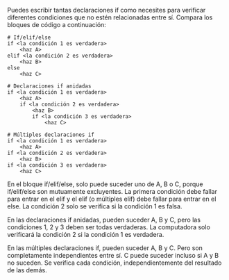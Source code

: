 Puedes escribir tantas declaraciones if como necesites para verificar diferentes condiciones que no estén relacionadas entre sí.
Compara los bloques de código a continuación:
```
# If/elif/else
if <la condición 1 es verdadera>
    <haz A>
elif <la condición 2 es verdadera>
    <haz B>
else
    <haz C>
```
```
# Declaraciones if anidadas
if <la condición 1 es verdadera>
    <haz A>
    if <la condición 2 es verdadera>
        <haz B>
        if <la condición 3 es verdadera>
            <haz C>
```

```
# Múltiples declaraciones if
if <la condición 1 es verdadera>
    <haz A>
if <la condición 2 es verdadera>
    <haz B>
if <la condición 3 es verdadera>
    <haz C>
```

En el bloque if/elif/else, solo puede suceder uno de A, B o C, porque if/elif/else son mutuamente excluyentes. La primera condición debe fallar para entrar en el elif y el elif (o múltiples elif) debe fallar para entrar en el else. La condición 2 solo se verifica si la condición 1 es falsa.

En las declaraciones if anidadas, pueden suceder A, B y C, pero las condiciones 1, 2 y 3 deben ser todas verdaderas. La computadora solo verificará la condición 2 si la condición 1 es verdadera.

En las múltiples declaraciones if, pueden suceder A, B y C. Pero son completamente independientes entre sí. C puede suceder incluso si A y B no suceden. Se verifica cada condición, independientemente del resultado de las demás.